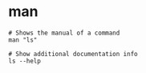 # man

```shell
# Shows the manual of a command
man "ls"

# Show additional documentation info
ls --help
```
